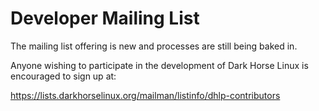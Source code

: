 # Developer Mailing List

The mailing list offering is new and processes are still being baked in.

Anyone wishing to participate in the development of Dark Horse Linux is encouraged to sign up at:

<https://lists.darkhorselinux.org/mailman/listinfo/dhlp-contributors>
